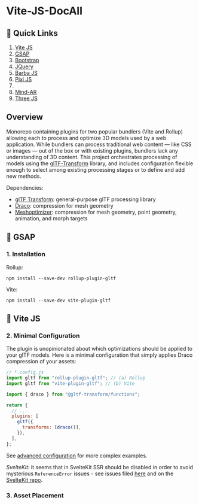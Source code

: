 # Vite-JS-DocAll

## 🔗 Quick Links

1. [Vite JS](#-vitejs)
2. [GSAP](#-gsap)
3. [Bootstrap](#-bootstrap)
4. [JQuery](#-jquery)
5. [Barba JS](#-barbajs)
6. [Pixi JS](#-pixijs)
7. [<Model-Viewer>](#-model-viewer)
8. [Mind-AR](#-mind-ar)
6. [Three JS](#-threejs)


## Overview

Monorepo containing plugins for two popular bundlers (Vite and Rollup) allowing each to process and optimize 3D models used by a web application. While bundlers can process traditional web content — like CSS or images — out of the box or with existing plugins, bundlers lack any understanding of 3D content. This project orchestrates processing of models using the [glTF-Transform](https://gltf-transform.donmccurdy.com/) library, and includes configuration flexible enough to select among existing processing stages or to define and add new methods.

Dependencies:

- [glTF Transform](https://gltf-transform.donmccurdy.com/): general-purpose glTF processing library
- [Draco](https://github.com/google/draco/): compression for mesh geometry
- [Meshoptimizer](https://github.com/zeux/meshoptimizer): compression for mesh geometry, point geometry, animation, and morph targets

## 👾 GSAP

### 1. Installation

Rollup:

```shell
npm install --save-dev rollup-plugin-gltf
```

Vite:

```shell
npm install --save-dev vite-plugin-gltf
```

## 👾 Vite JS

### 2. Minimal Configuration

The plugin is unopinionated about which optimizations should be applied to your glTF models. Here is a minimal configuration that simply applies Draco compression of your assets:

```js
// *.config.js
import gltf from "rollup-plugin-gltf"; // (a) Rollup
import gltf from "vite-plugin-gltf"; // (b) Vite

import { draco } from "@gltf-transform/functions";

return {
  // ...
  plugins: [
    gltf({
      transforms: [draco()],
    }),
  ],
};
```

See [advanced configuration](#advanced-configuration) for more complex examples.

_SvelteKit:_ it seems that in SvelteKit SSR should be disabled in order to avoid mysterious `ReferenceError` issues - see issues filed [here](https://github.com/nytimes/rd-bundler-3d-plugins/issues/19) and on the [SvelteKit repo](https://github.com/sveltejs/kit/issues/9000).

### 3. Asset Placement



